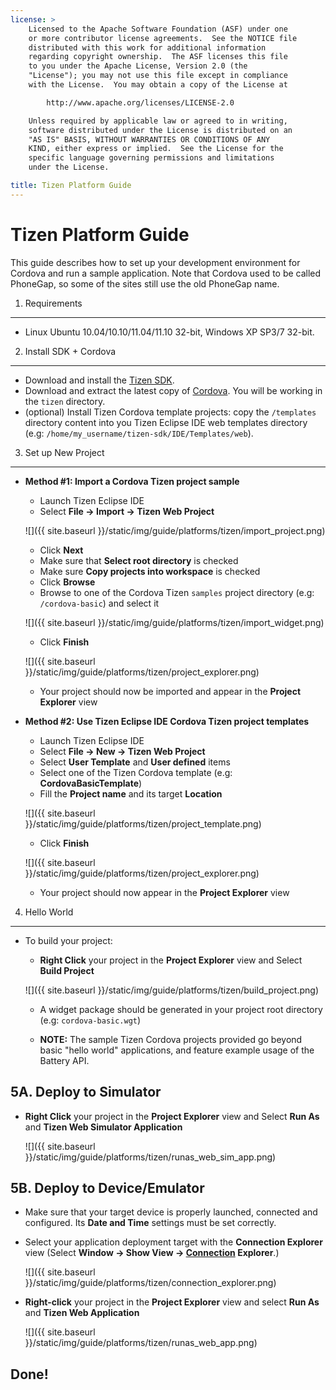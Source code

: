```yaml
---
license: >
    Licensed to the Apache Software Foundation (ASF) under one
    or more contributor license agreements.  See the NOTICE file
    distributed with this work for additional information
    regarding copyright ownership.  The ASF licenses this file
    to you under the Apache License, Version 2.0 (the
    "License"); you may not use this file except in compliance
    with the License.  You may obtain a copy of the License at

        http://www.apache.org/licenses/LICENSE-2.0

    Unless required by applicable law or agreed to in writing,
    software distributed under the License is distributed on an
    "AS IS" BASIS, WITHOUT WARRANTIES OR CONDITIONS OF ANY
    KIND, either express or implied.  See the License for the
    specific language governing permissions and limitations
    under the License.

title: Tizen Platform Guide
---
```


Tizen Platform Guide
=========================

This guide describes how to set up your development environment for Cordova and run a sample application.  Note that Cordova used to be called PhoneGap, so some of the sites still use the old PhoneGap name.

1. Requirements
---------------

- Linux Ubuntu 10.04/10.10/11.04/11.10 32-bit, Windows XP SP3/7 32-bit.


2. Install SDK + Cordova
-------------------------

- Download and install the [Tizen SDK](https://developer.tizen.org/sdk).
- Download and extract the latest copy of [Cordova](http://phonegap.com/download). You will be working in the `tizen` directory.
- (optional) Install Tizen Cordova template projects: copy the `/templates` directory content into you Tizen Eclipse IDE web templates directory (e.g: `/home/my_username/tizen-sdk/IDE/Templates/web`).


3. Set up New Project
--------------------

- **Method #1: Import a Cordova Tizen project sample**
    - Launch Tizen Eclipse IDE
    - Select  **File &rarr; Import &rarr; Tizen Web Project**

    ![]({{ site.baseurl }}/static/img/guide/platforms/tizen/import_project.png)

    - Click **Next**
    - Make sure that **Select root directory** is checked
    - Make sure **Copy projects into workspace** is checked
    - Click **Browse**
    - Browse to one of the Cordova Tizen `samples` project directory (e.g: `/cordova-basic`) and select it

    ![]({{ site.baseurl }}/static/img/guide/platforms/tizen/import_widget.png)

    - Click **Finish**

    ![]({{ site.baseurl }}/static/img/guide/platforms/tizen/project_explorer.png)

    - Your project should now be imported and appear in the **Project Explorer** view

- **Method #2: Use Tizen Eclipse IDE Cordova Tizen project templates**
    - Launch Tizen Eclipse IDE
    - Select  **File &rarr; New &rarr; Tizen Web Project**
    - Select **User Template** and **User defined** items
    - Select one of the Tizen Cordova template (e.g: **CordovaBasicTemplate**)
    - Fill the **Project name** and its target **Location**

    ![]({{ site.baseurl }}/static/img/guide/platforms/tizen/project_template.png)

    - Click **Finish**

    ![]({{ site.baseurl }}/static/img/guide/platforms/tizen/project_explorer.png)

    - Your project should now appear in the **Project Explorer** view


4. Hello World
--------------
- To build your project:

    - **Right Click** your project in the **Project Explorer** view and Select **Build Project**

    ![]({{ site.baseurl }}/static/img/guide/platforms/tizen/build_project.png)

    - A widget package should be generated in your project root directory (e.g: `cordova-basic.wgt`)

    - __NOTE:__ The sample Tizen Cordova projects provided go beyond basic "hello world" applications, and feature example usage of the Battery API.

5A. Deploy to Simulator
-----------------------

- **Right Click** your project in the **Project Explorer** view and Select **Run As** and **Tizen Web Simulator Application**

    ![]({{ site.baseurl }}/static/img/guide/platforms/tizen/runas_web_sim_app.png)

5B. Deploy to Device/Emulator
--------------------

- Make sure that your target device is properly launched, connected and configured. Its __Date and Time__ settings must be set correctly.
- Select your application deployment target with the **Connection Explorer** view (Select **Window &rarr; Show View &rarr; [Connection](../../../cordova/connection/connection.html) Explorer**.)

    ![]({{ site.baseurl }}/static/img/guide/platforms/tizen/connection_explorer.png)

- **Right-click** your project in the **Project Explorer** view and select **Run As** and **Tizen Web Application**

    ![]({{ site.baseurl }}/static/img/guide/platforms/tizen/runas_web_app.png)

Done!
-----

